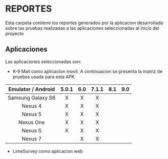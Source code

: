 # REPORTES
Esta carpeta contiene los reportes generados por la aplicacion desarrollada sobre las pruebas realizadas
a las aplicaciones seleccionadas al inicio del proyecto

## Aplicaciones
Las aplicaciones seleccionadas son:
- K-9 Mail como aplicacion movil. A continuacion se presenta la matriz de pruebas usada para esta APK

Emulator / Android    | 5.0.1    | 6.0      | 7.1.1    | 8.1      | 9.0
:--------------------:|:--------:|:--------:|:--------:|:--------:|:--------:|
Samsung Galaxy S6     |    X     |    X     |    X     |          |          |
Nexus 4               |    X     |    X     |    X     |          |          |
Nexus 5               |    X     |    X     |    X     |          |          |
Nexus One             |    X     |    X     |    X     |          |          |
Nexus S               |    X     |    X     |    X     |          |          |
Nexus 7               |          |    X     |    X     |          |          |

- LimeSurvey como aplicacion web



